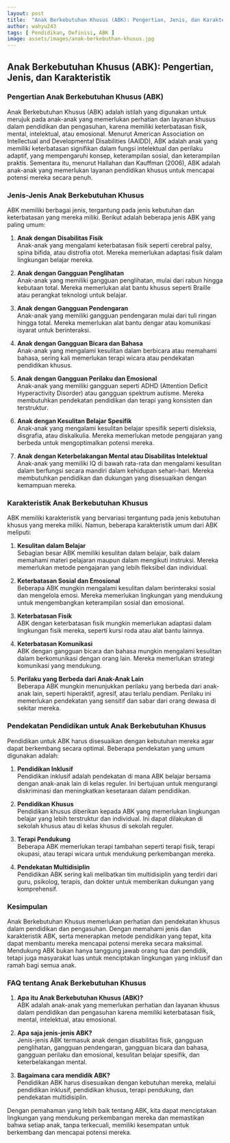 ```yaml
---
layout: post
title:  "Anak Berkebutuhan Khusus (ABK): Pengertian, Jenis, dan Karakteristik"
author: wahyu243
tags: [ Pendidikan, Definisi, ABK ]
image: assets/images/anak-berkebuthan-khusus.jpg
---
```


## Anak Berkebutuhan Khusus (ABK): Pengertian, Jenis, dan Karakteristik

### Pengertian Anak Berkebutuhan Khusus (ABK)
Anak Berkebutuhan Khusus (ABK) adalah istilah yang digunakan untuk merujuk pada anak-anak yang memerlukan perhatian dan layanan khusus dalam pendidikan dan pengasuhan, karena memiliki keterbatasan fisik, mental, intelektual, atau emosional. Menurut American Association on Intellectual and Developmental Disabilities (AAIDD), ABK adalah anak yang memiliki keterbatasan signifikan dalam fungsi intelektual dan perilaku adaptif, yang mempengaruhi konsep, keterampilan sosial, dan keterampilan praktis. Sementara itu, menurut Hallahan dan Kauffman (2006), ABK adalah anak-anak yang memerlukan layanan pendidikan khusus untuk mencapai potensi mereka secara penuh.

### Jenis-Jenis Anak Berkebutuhan Khusus
ABK memiliki berbagai jenis, tergantung pada jenis kebutuhan dan keterbatasan yang mereka miliki. Berikut adalah beberapa jenis ABK yang paling umum:

1. **Anak dengan Disabilitas Fisik**  
   Anak-anak yang mengalami keterbatasan fisik seperti cerebral palsy, spina bifida, atau distrofia otot. Mereka memerlukan adaptasi fisik dalam lingkungan belajar mereka.

2. **Anak dengan Gangguan Penglihatan**  
   Anak-anak yang memiliki gangguan penglihatan, mulai dari rabun hingga kebutaan total. Mereka memerlukan alat bantu khusus seperti Braille atau perangkat teknologi untuk belajar.

3. **Anak dengan Gangguan Pendengaran**  
   Anak-anak yang memiliki gangguan pendengaran mulai dari tuli ringan hingga total. Mereka memerlukan alat bantu dengar atau komunikasi isyarat untuk berinteraksi.

4. **Anak dengan Gangguan Bicara dan Bahasa**  
   Anak-anak yang mengalami kesulitan dalam berbicara atau memahami bahasa, sering kali memerlukan terapi wicara atau pendekatan pendidikan khusus.

5. **Anak dengan Gangguan Perilaku dan Emosional**  
   Anak-anak yang memiliki gangguan seperti ADHD (Attention Deficit Hyperactivity Disorder) atau gangguan spektrum autisme. Mereka membutuhkan pendekatan pendidikan dan terapi yang konsisten dan terstruktur.

6. **Anak dengan Kesulitan Belajar Spesifik**  
   Anak-anak yang mengalami kesulitan belajar spesifik seperti disleksia, disgrafia, atau diskalkulia. Mereka memerlukan metode pengajaran yang berbeda untuk mengoptimalkan potensi mereka.

7. **Anak dengan Keterbelakangan Mental atau Disabilitas Intelektual**  
   Anak-anak yang memiliki IQ di bawah rata-rata dan mengalami kesulitan dalam berfungsi secara mandiri dalam kehidupan sehari-hari. Mereka membutuhkan pendidikan dan dukungan yang disesuaikan dengan kemampuan mereka.

### Karakteristik Anak Berkebutuhan Khusus
ABK memiliki karakteristik yang bervariasi tergantung pada jenis kebutuhan khusus yang mereka miliki. Namun, beberapa karakteristik umum dari ABK meliputi:

1. **Kesulitan dalam Belajar**  
   Sebagian besar ABK memiliki kesulitan dalam belajar, baik dalam memahami materi pelajaran maupun dalam mengikuti instruksi. Mereka memerlukan metode pengajaran yang lebih fleksibel dan individual.

2. **Keterbatasan Sosial dan Emosional**  
   Beberapa ABK mungkin mengalami kesulitan dalam berinteraksi sosial dan mengelola emosi. Mereka memerlukan lingkungan yang mendukung untuk mengembangkan keterampilan sosial dan emosional.

3. **Keterbatasan Fisik**  
   ABK dengan keterbatasan fisik mungkin memerlukan adaptasi dalam lingkungan fisik mereka, seperti kursi roda atau alat bantu lainnya.

4. **Keterbatasan Komunikasi**  
   ABK dengan gangguan bicara dan bahasa mungkin mengalami kesulitan dalam berkomunikasi dengan orang lain. Mereka memerlukan strategi komunikasi yang mendukung.

5. **Perilaku yang Berbeda dari Anak-Anak Lain**  
   Beberapa ABK mungkin menunjukkan perilaku yang berbeda dari anak-anak lain, seperti hiperaktif, agresif, atau terlalu pendiam. Perilaku ini memerlukan pendekatan yang sensitif dan sabar dari orang dewasa di sekitar mereka.

### Pendekatan Pendidikan untuk Anak Berkebutuhan Khusus
Pendidikan untuk ABK harus disesuaikan dengan kebutuhan mereka agar dapat berkembang secara optimal. Beberapa pendekatan yang umum digunakan adalah:

1. **Pendidikan Inklusif**  
   Pendidikan inklusif adalah pendekatan di mana ABK belajar bersama dengan anak-anak lain di kelas reguler. Ini bertujuan untuk mengurangi diskriminasi dan meningkatkan kesetaraan dalam pendidikan.

2. **Pendidikan Khusus**  
   Pendidikan khusus diberikan kepada ABK yang memerlukan lingkungan belajar yang lebih terstruktur dan individual. Ini dapat dilakukan di sekolah khusus atau di kelas khusus di sekolah reguler.

3. **Terapi Pendukung**  
   Beberapa ABK memerlukan terapi tambahan seperti terapi fisik, terapi okupasi, atau terapi wicara untuk mendukung perkembangan mereka.

4. **Pendekatan Multidisiplin**  
   Pendidikan ABK sering kali melibatkan tim multidisiplin yang terdiri dari guru, psikolog, terapis, dan dokter untuk memberikan dukungan yang komprehensif.

### Kesimpulan
Anak Berkebutuhan Khusus memerlukan perhatian dan pendekatan khusus dalam pendidikan dan pengasuhan. Dengan memahami jenis dan karakteristik ABK, serta menerapkan metode pendidikan yang tepat, kita dapat membantu mereka mencapai potensi mereka secara maksimal. Mendukung ABK bukan hanya tanggung jawab orang tua dan pendidik, tetapi juga masyarakat luas untuk menciptakan lingkungan yang inklusif dan ramah bagi semua anak.

### FAQ tentang Anak Berkebutuhan Khusus
1. **Apa itu Anak Berkebutuhan Khusus (ABK)?**  
   ABK adalah anak-anak yang memerlukan perhatian dan layanan khusus dalam pendidikan dan pengasuhan karena memiliki keterbatasan fisik, mental, intelektual, atau emosional.

2. **Apa saja jenis-jenis ABK?**  
   Jenis-jenis ABK termasuk anak dengan disabilitas fisik, gangguan penglihatan, gangguan pendengaran, gangguan bicara dan bahasa, gangguan perilaku dan emosional, kesulitan belajar spesifik, dan keterbelakangan mental.

3. **Bagaimana cara mendidik ABK?**  
   Pendidikan ABK harus disesuaikan dengan kebutuhan mereka, melalui pendidikan inklusif, pendidikan khusus, terapi pendukung, dan pendekatan multidisiplin.

Dengan pemahaman yang lebih baik tentang ABK, kita dapat menciptakan lingkungan yang mendukung perkembangan mereka dan memastikan bahwa setiap anak, tanpa terkecuali, memiliki kesempatan untuk berkembang dan mencapai potensi mereka.
